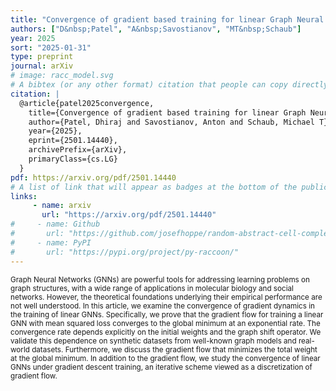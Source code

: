 ```yaml
---
title: "Convergence of gradient based training for linear Graph Neural Networks"
authors: ["D&nbsp;Patel", "A&nbsp;Savostianov", "MT&nbsp;Schaub"]
year: 2025
sort: "2025-01-31"
type: preprint
journal: arXiv
# image: racc_model.svg
# A bibtex (or any other format) citation that people can copy directly from the website.
citation: |
  @article{patel2025convergence,
    title={Convergence of gradient based training for linear Graph Neural Networks},
    author={Patel, Dhiraj and Savostianov, Anton and Schaub, Michael T},
    year={2025},
    eprint={2501.14440},
    archivePrefix={arXiv},
    primaryClass={cs.LG}
  }
pdf: https://arxiv.org/pdf/2501.14440
# A list of link that will appear as badges at the bottom of the publication.
links:
     - name: arxiv
       url: "https://arxiv.org/pdf/2501.14440"
#     - name: Github
#       url: "https://github.com/josefhoppe/random-abstract-cell-complexes"
#     - name: PyPI
#       url: "https://pypi.org/project/py-raccoon/"
---
```


<small>Graph Neural Networks (GNNs) are powerful tools for addressing learning problems on graph structures, with a wide range of applications in molecular biology and social networks. However, the theoretical foundations underlying their empirical performance are not well understood. In this article, we examine the convergence of gradient dynamics in the training of linear GNNs. Specifically, we prove that the gradient flow for training a linear GNN with mean squared loss converges to the global minimum at an exponential rate. The convergence rate depends explicitly on the initial weights and the graph shift operator. We validate this dependence on synthetic datasets from well-known graph models and real-world datasets. Furthermore, we discuss the gradient flow that minimizes the total weight at the global minimum. In addition to the gradient flow, we study the convergence of linear GNNs under gradient descent training, an iterative scheme viewed as a discretization of gradient flow.</small>
